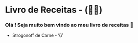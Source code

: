 # Livro de Receitas​ ​-​ (:man_cook:)

### Olá ! Seja muito bem vindo ao meu livro de receitas :wave:

-  Strogonoff de Carne​ ​-​ :cow:

